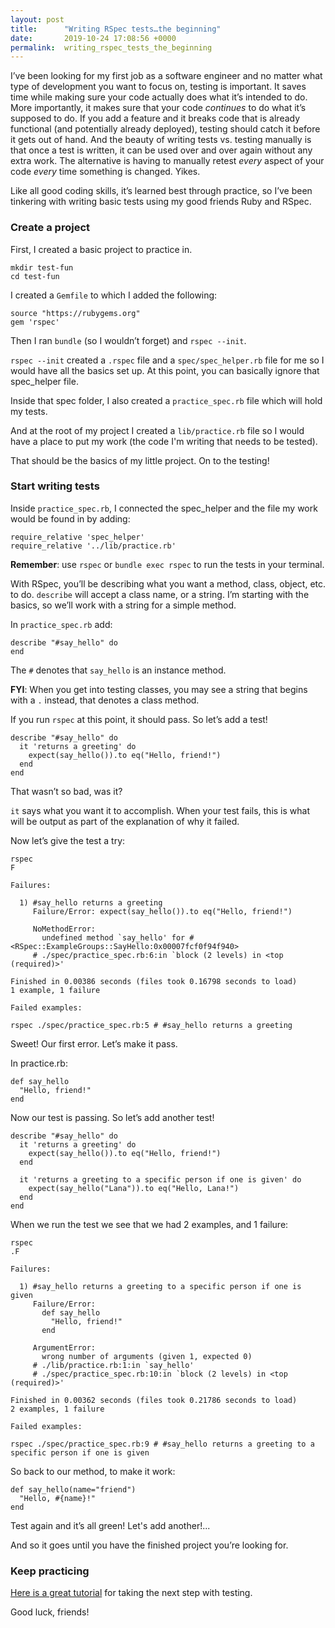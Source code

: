 ```yaml
---
layout: post
title:      "Writing RSpec tests…the beginning"
date:       2019-10-24 17:08:56 +0000
permalink:  writing_rspec_tests_the_beginning
---
```


I’ve been looking for my first job as a software engineer and no matter what type of development you want to focus on, testing is important.  It saves time while making sure your code actually does what it’s intended to do.  More importantly, it makes sure that your code *continues* to do what it’s supposed to do.  If you add a feature and it breaks code that is already functional (and potentially already deployed), testing should catch it before it gets out of hand.  And the beauty of writing tests vs. testing manually is that once a test is written, it can be used over and over again without any extra work.  The alternative is having to manually retest *every* aspect of your code *every* time something is changed.  Yikes.

Like all good coding skills, it’s learned best through practice, so I’ve been tinkering with writing basic tests using my good friends Ruby and RSpec.

### Create a project

First, I created a basic project to practice in.
```
mkdir test-fun
cd test-fun
```
I created a `Gemfile` to which I added the following:
```
source "https://rubygems.org"
gem 'rspec'
```
Then I ran `bundle` (so I wouldn’t forget) and `rspec --init`.

`rspec --init` created a `.rspec` file and a `spec/spec_helper.rb` file for me so I would have all the basics set up.  At this point, you can basically ignore that spec_helper file.

Inside that spec folder, I also created a `practice_spec.rb` file which will hold my tests.

And at the root of my project I created a `lib/practice.rb` file so I would have a place to put my work (the code I'm writing that needs to be tested).

That should be the basics of my little project.  On to the testing!

### Start writing tests

Inside `practice_spec.rb`, I connected the spec_helper and the file my work would be found in by adding:
```
require_relative 'spec_helper'
require_relative '../lib/practice.rb'
```

**Remember**: use `rspec` or `bundle exec rspec` to run the tests in your terminal.

With RSpec, you’ll be describing what you want a method, class, object, etc. to do.  `describe` will accept a class name, or a string.  I’m starting with the basics, so we’ll work with a string for a simple method.  

In `practice_spec.rb` add:
```
describe "#say_hello" do
end
```
The `#` denotes that `say_hello` is an instance method.

**FYI**: When you get into testing classes, you may see a string that begins with a `.` instead, that denotes a class method.

If you run `rspec` at this point, it should pass.  So let’s add a test!
```
describe "#say_hello" do
  it 'returns a greeting' do
    expect(say_hello()).to eq("Hello, friend!")
  end
end
```
That wasn’t so bad, was it?  

`it` says what you want it to accomplish.  When your test fails, this is what will be output as part of the explanation of why it failed.

Now let’s give the test a try:
```
rspec
F

Failures:

  1) #say_hello returns a greeting
     Failure/Error: expect(say_hello()).to eq("Hello, friend!")
     
     NoMethodError:
       undefined method `say_hello' for #<RSpec::ExampleGroups::SayHello:0x00007fcf0f94f940>
     # ./spec/practice_spec.rb:6:in `block (2 levels) in <top (required)>'

Finished in 0.00386 seconds (files took 0.16798 seconds to load)
1 example, 1 failure

Failed examples:

rspec ./spec/practice_spec.rb:5 # #say_hello returns a greeting
```

Sweet!  Our first error.  Let’s make it pass.  

In practice.rb:
```
def say_hello
  "Hello, friend!"
end
```

Now our test is passing.  So let’s add another test!

```
describe "#say_hello" do
  it 'returns a greeting' do
    expect(say_hello()).to eq("Hello, friend!")
  end
  
  it 'returns a greeting to a specific person if one is given' do
    expect(say_hello("Lana")).to eq("Hello, Lana!")
  end
end
```

When we run the test we see that we had 2 examples, and 1 failure:
```
rspec
.F

Failures:

  1) #say_hello returns a greeting to a specific person if one is given
     Failure/Error:
       def say_hello
         "Hello, friend!"
       end
     
     ArgumentError:
       wrong number of arguments (given 1, expected 0)
     # ./lib/practice.rb:1:in `say_hello'
     # ./spec/practice_spec.rb:10:in `block (2 levels) in <top (required)>'

Finished in 0.00362 seconds (files took 0.21786 seconds to load)
2 examples, 1 failure

Failed examples:

rspec ./spec/practice_spec.rb:9 # #say_hello returns a greeting to a specific person if one is given
```

So back to our method, to make it work:
```
def say_hello(name="friend")
  "Hello, #{name}!"
end
```

Test again and it’s all green!  Let's add another!...

And so it goes until you have the finished project you’re looking for.

### Keep practicing

[Here is a great tutorial](https://semaphoreci.com/community/tutorials/getting-started-with-rspec) for taking the next step with testing.

Good luck, friends!
